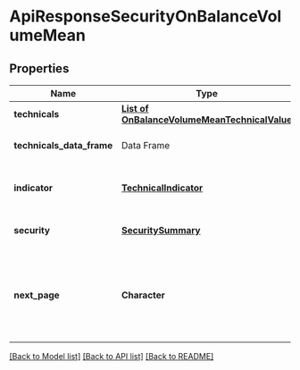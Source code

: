 # ApiResponseSecurityOnBalanceVolumeMean

[//]: # (CLASS:IntrinioSDK::ApiResponseSecurityOnBalanceVolumeMean)

[//]: # (KIND:object)

## Properties

[//]: # (START_DEFINITION)

Name | Type | Description
------------ | ------------- | -------------
**technicals** | [**List of OnBalanceVolumeMeanTechnicalValue**](OnBalanceVolumeMeanTechnicalValue.md) |  &nbsp;
**technicals_data_frame** | Data Frame | Data frame representation of technicals
**indicator** | [**TechnicalIndicator**](TechnicalIndicator.md) | The name and symbol of the technical indicator &nbsp;
**security** | [**SecuritySummary**](SecuritySummary.md) | The Security of the Stock Price &nbsp;
**next_page** | **Character** | The token required to request the next page of the data. If null, no further results are available. &nbsp;

[//]: # (END_DEFINITION)


[//]: # (CONTAINED_CLASS:IntrinioSDK::OnBalanceVolumeMeanTechnicalValue)


[//]: # (CONTAINED_CLASS:IntrinioSDK::TechnicalIndicator)


[//]: # (CONTAINED_CLASS:IntrinioSDK::SecuritySummary)


[[Back to Model list]](../README.md#documentation-for-models) [[Back to API list]](../README.md#documentation-for-api-endpoints) [[Back to README]](../README.md)



